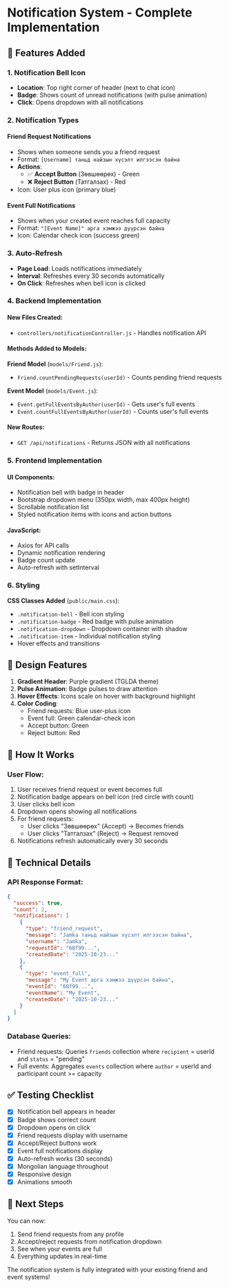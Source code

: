 # Notification System - Complete Implementation

## 🔔 Features Added

### 1. Notification Bell Icon
- **Location**: Top right corner of header (next to chat icon)
- **Badge**: Shows count of unread notifications (with pulse animation)
- **Click**: Opens dropdown with all notifications

### 2. Notification Types

#### Friend Request Notifications
- Shows when someone sends you a friend request
- Format: `[Username] таньд найзын хүсэлт илгээсэн байна`
- **Actions**: 
  - ✅ **Accept Button** (Зөвшөөрөх) - Green
  - ❌ **Reject Button** (Татгалзах) - Red
- Icon: User plus icon (primary blue)

#### Event Full Notifications
- Shows when your created event reaches full capacity
- Format: `"[Event Name]" арга хэмжээ дүүрсэн байна`
- Icon: Calendar check icon (success green)

### 3. Auto-Refresh
- **Page Load**: Loads notifications immediately
- **Interval**: Refreshes every 30 seconds automatically
- **On Click**: Refreshes when bell icon is clicked

### 4. Backend Implementation

#### New Files Created:
- `controllers/notificationController.js` - Handles notification API

#### Methods Added to Models:

**Friend Model** (`models/Friend.js`):
- `Friend.countPendingRequests(userId)` - Counts pending friend requests

**Event Model** (`models/Event.js`):
- `Event.getFullEventsByAuthor(userId)` - Gets user's full events
- `Event.countFullEventsByAuthor(userId)` - Counts user's full events

#### New Routes:
- `GET /api/notifications` - Returns JSON with all notifications

### 5. Frontend Implementation

#### UI Components:
- Notification bell with badge in header
- Bootstrap dropdown menu (350px width, max 400px height)
- Scrollable notification list
- Styled notification items with icons and action buttons

#### JavaScript:
- Axios for API calls
- Dynamic notification rendering
- Badge count update
- Auto-refresh with setInterval

### 6. Styling

**CSS Classes Added** (`public/main.css`):
- `.notification-bell` - Bell icon styling
- `.notification-badge` - Red badge with pulse animation
- `.notification-dropdown` - Dropdown container with shadow
- `.notification-item` - Individual notification styling
- Hover effects and transitions

## 🎨 Design Features

1. **Gradient Header**: Purple gradient (TGLDA theme)
2. **Pulse Animation**: Badge pulses to draw attention
3. **Hover Effects**: Icons scale on hover with background highlight
4. **Color Coding**:
   - Friend requests: Blue user-plus icon
   - Event full: Green calendar-check icon
   - Accept button: Green
   - Reject button: Red

## 📱 How It Works

### User Flow:
1. User receives friend request or event becomes full
2. Notification badge appears on bell icon (red circle with count)
3. User clicks bell icon
4. Dropdown opens showing all notifications
5. For friend requests:
   - User clicks "Зөвшөөрөх" (Accept) → Becomes friends
   - User clicks "Татгалзах" (Reject) → Request removed
6. Notifications refresh automatically every 30 seconds

## 🔧 Technical Details

### API Response Format:
```json
{
  "success": true,
  "count": 2,
  "notifications": [
    {
      "type": "friend_request",
      "message": "Jamka таньд найзын хүсэлт илгээсэн байна",
      "username": "Jamka",
      "requestId": "68f99...",
      "createdDate": "2025-10-23..."
    },
    {
      "type": "event_full",
      "message": "My Event арга хэмжээ дүүрсэн байна",
      "eventId": "68f99...",
      "eventName": "My Event",
      "createdDate": "2025-10-23..."
    }
  ]
}
```

### Database Queries:
- Friend requests: Queries `friends` collection where `recipient` = userId and `status` = "pending"
- Full events: Aggregates `events` collection where `author` = userId and participant count >= capacity

## ✅ Testing Checklist

- [x] Notification bell appears in header
- [x] Badge shows correct count
- [x] Dropdown opens on click
- [x] Friend requests display with username
- [x] Accept/Reject buttons work
- [x] Event full notifications display
- [x] Auto-refresh works (30 seconds)
- [x] Mongolian language throughout
- [x] Responsive design
- [x] Animations smooth

## 🚀 Next Steps

You can now:
1. Send friend requests from any profile
2. Accept/reject requests from notification dropdown
3. See when your events are full
4. Everything updates in real-time

The notification system is fully integrated with your existing friend and event systems!
